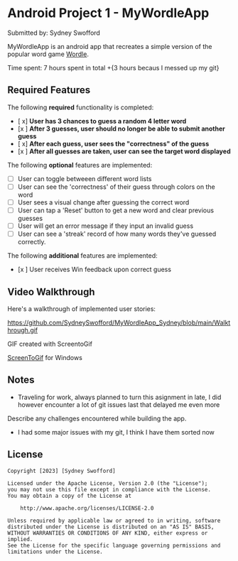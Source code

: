 # Android Project 1 - MyWordleApp

Submitted by: Sydney Swofford

MyWordleApp is an android app that recreates a simple version of the popular word game [Wordle](https://www.nytimes.com/games/wordle/index.html). 

Time spent: 7 hours spent in total +{3 hours becaus I messed up my git}

## Required Features

The following **required** functionality is completed:

- [ x] **User has 3 chances to guess a random 4 letter word**
- [x ] **After 3 guesses, user should no longer be able to submit another guess**
- [ x] **After each guess, user sees the "correctness" of the guess**
- [x ] **After all guesses are taken, user can see the target word displayed**

The following **optional** features are implemented:

- [ ] User can toggle betweeen different word lists
- [ ] User can see the 'correctness' of their guess through colors on the word 
- [ ] User sees a visual change after guessing the correct word
- [ ] User can tap a 'Reset' button to get a new word and clear previous guesses
- [ ] User will get an error message if they input an invalid guess
- [ ] User can see a 'streak' record of how many words they've guessed correctly.

The following **additional** features are implemented:

* [x ] User receives Win feedback upon correct guess

## Video Walkthrough

Here's a walkthrough of implemented user stories:

https://github.com/SydneySwofford/MyWordleApp_Sydney/blob/main/Walkthrough.gif

GIF created with ScreentoGif  

[ScreenToGif](https://www.screentogif.com/) for Windows


## Notes
- Traveling for work, always planned to turn this asignment in late, I did however encounter a lot of git issues last that delayed me even more


Describe any challenges encountered while building the app.
- I had some major issues with my git, I think I have them sorted now

## License

    Copyright [2023] [Sydney Swofford]

    Licensed under the Apache License, Version 2.0 (the "License");
    you may not use this file except in compliance with the License.
    You may obtain a copy of the License at

        http://www.apache.org/licenses/LICENSE-2.0

    Unless required by applicable law or agreed to in writing, software
    distributed under the License is distributed on an "AS IS" BASIS,
    WITHOUT WARRANTIES OR CONDITIONS OF ANY KIND, either express or implied.
    See the License for the specific language governing permissions and
    limitations under the License.
